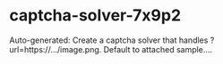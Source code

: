 # captcha-solver-7x9p2
Auto-generated: Create a captcha solver that handles ?url=https://.../image.png. Default to attached sample....
